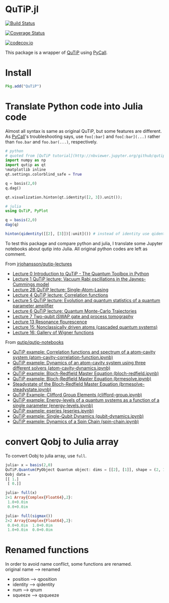 # QuTiP.jl

[![Build Status](https://travis-ci.org/goropikari/QuTiP.jl.svg?branch=master)](https://travis-ci.org/goropikari/QuTiP.jl)

[![Coverage Status](https://coveralls.io/repos/goropikari/QuTiP.jl/badge.svg?branch=master&service=github)](https://coveralls.io/github/goropikari/QuTiP.jl?branch=master)

[![codecov.io](http://codecov.io/github/goropikari/QuTiP.jl/coverage.svg?branch=master)](http://codecov.io/github/goropikari/QuTiP.jl?branch=master)


This package is a wrapper of [QuTiP](http://qutip.org/) using [PyCall](https://github.com/stevengj/PyCall.jl).


# Install

```julia
Pkg.add("QuTiP")
```

# Translate Python code into Julia code
Almost all syntax is same as original QuTiP, but some features are different. 
As [PyCall](https://github.com/JuliaPy/PyCall.jl)'s troubleshooting says, use `foo[:bar]` and `foo[:bar](...)` rather than `foo.bar` and `foo.bar(...)`, respectively.

```python
# python
# quoted from [QuTiP tutorial](http://nbviewer.jupyter.org/github/qutip/qutip-notebooks/blob/master/examples/superop-contract.ipynb)
import numpy as np
import qutip as qt
%matplotlib inline
qt.settings.colorblind_safe = True

q = basis(2,0)
q.dag()

qt.visualization.hinton(qt.identity([2, 3]).unit());
```

```julia
# julia
using QuTiP, PyPlot

q = basis(2,0)
dag(q)

hinton(qidentity([[2], [3]])[:unit]()) # instead of identity use qidentity
```

To test this package and compare python and julia, I translate some Jupyter notebooks about qutip into Julia. 
All original python codes are left as comment.  

From [jrjohansson/qutip-lectures](https://github.com/jrjohansson/qutip-lectures)
- [Lecture 0 Introduction to QuTiP - The Quantum Toolbox in Python](https://github.com/goropikari/qutip-lectures/blob/FOR4.2/Lecture-0-Introduction-to-QuTiP.ipynb)
- [Lecture 1 QuTiP lecture: Vacuum Rabi oscillations in the Jaynes-Cummings model](https://github.com/goropikari/qutip-lectures/blob/FOR4.2/Lecture-1-Jaynes-Cumming-model.ipynb)
- [Lecture 2B QuTiP lecture: Single-Atom-Lasing](https://github.com/goropikari/qutip-lectures/blob/FOR4.2/Lecture-2B-Single-Atom-Lasing.ipynb)
- [Lecture 4 QuTiP lecture: Correlation functions](https://github.com/goropikari/qutip-lectures/blob/FOR4.2/Lecture-4-Correlation-Functions.ipynb)
- [Lecture 5 QuTiP lecture: Evolution and quantum statistics of a quantum parameter amplifier](https://github.com/goropikari/qutip-lectures/blob/FOR4.2/Lecture-5-Parametric-Amplifier.ipynb)
- [Lecture 6 QuTiP lecture: Quantum Monte-Carlo Trajectories](https://github.com/goropikari/qutip-lectures/blob/FOR4.2/Lecture-6-Quantum-Monte-Carlo-Trajectories.ipynb)
- [Lecture 7 Two-qubit iSWAP gate and process tomography](https://github.com/goropikari/qutip-lectures/blob/FOR4.2/Lecture-7-iSWAP-gate.ipynb)
- [Lecture 13 Resonance flourescence](https://github.com/goropikari/qutip-lectures/blob/FOR4.2/Lecture-13-Resonance-flourescence.ipynb)
- [Lecture 15: Nonclassically driven atoms (cascaded quantum systems)](https://github.com/goropikari/qutip-lectures/blob/FOR4.2/Lecture-15-Nonclassically-driven-atoms.ipynb)
- [Lecture 16: Gallery of Wigner functions](https://github.com/goropikari/qutip-lectures/blob/FOR4.2/Lecture-16-Gallery-of-Wigner-functions.ipynb)

From [qutip/qutip-notebooks](https://github.com/qutip/qutip-notebooks)
- [QuTiP example: Correlation functions and spectrum of a atom-cavity system (atom-cavity-correlation-function.ipynb)](https://github.com/goropikari/qutip-notebooks/blob/master/examples/atom-cavity-correlation-function.ipynb)
- [QuTiP example: Dynamics of an atom-cavity system using three different solvers (atom-cavity-dynamics.ipynb)](https://github.com/goropikari/qutip-notebooks/blob/master/examples/atom-cavity-dynamics.ipynb)
- [QuTiP example: Bloch-Redfield Master Equation (bloch-redfield.ipynb)](https://github.com/goropikari/qutip-notebooks/blob/master/examples/bloch-redfield.ipynb)
- [QuTiP example: Bloch-Redfield Master Equation (brmesolve.ipynb)](https://github.com/goropikari/qutip-notebooks/blob/master/examples/brmesolve.ipynb)
- [Steadystate of the Bloch-Redfield Master Equation (brmesolve-steadystate.ipynb)](https://github.com/goropikari/qutip-notebooks/blob/master/examples/brmesolve-steadystate.ipynb)
- [QuTiP Example: Clifford Group Elements (clifford-group.ipynb)](https://github.com/goropikari/qutip-notebooks/blob/master/examples/clifford-group.ipynb)
- [QuTiP example: Energy-levels of a quantum systems as a function of a single parameter (energy-levels.ipynb)](https://github.com/goropikari/qutip-notebooks/blob/master/examples/energy-levels.ipynb)
- [QuTiP example: eseries (eseries.ipynb)](https://github.com/goropikari/qutip-notebooks/blob/master/examples/eseries.ipynb)
- [QuTiP example: Single-Qubit Dynamics (qubit-dynamics.ipynb)](https://github.com/goropikari/qutip-notebooks/blob/master/examples/qubit-dynamics.ipynb)
- [QuTiP example: Dynamics of a Spin Chain (spin-chain.ipynb)](https://github.com/goropikari/qutip-notebooks/blob/master/examples/spin-chain.ipynb)

# convert Qobj to Julia array
To convert Oobj to julia array, use `full`.
```julia
julia> x = basis(2,0)
QuTiP.Quantum(PyObject Quantum object: dims = [[2], [1]], shape = (2, 1), type = ket
Qobj data =
[[ 1.]
 [ 0.]]

julia> full(x)
2×1 Array{Complex{Float64},2}:
 1.0+0.0im
 0.0+0.0im

julia> full(sigmax())
2×2 Array{Complex{Float64},2}:
 0.0+0.0im  1.0+0.0im
 1.0+0.0im  0.0+0.0im
```

# Renamed functions
In order to avoid name conflict, some functions are renamed.  
original name --> renamed
- position --> qposition
- identity --> qidentity
- num      --> qnum
- squeeze  --> qsqueeze
